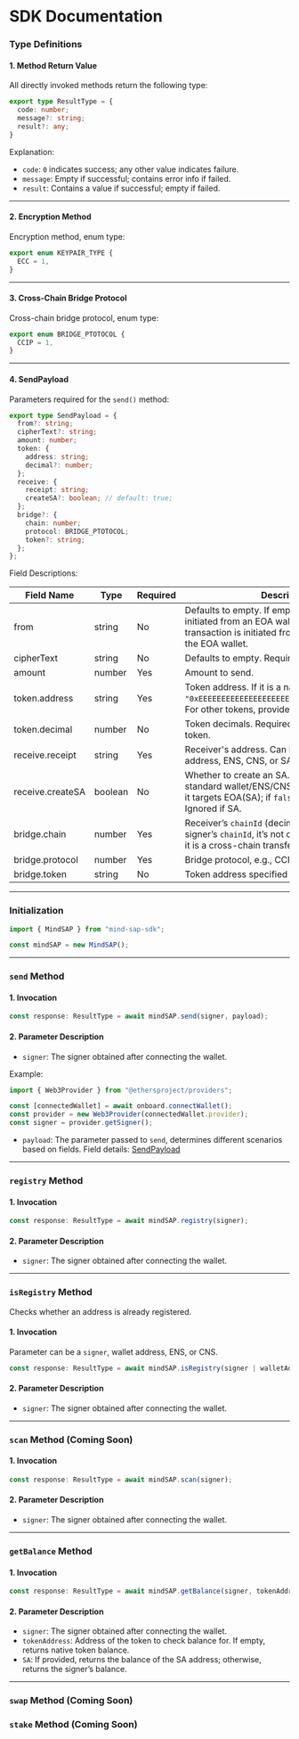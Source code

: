 # SDK Documentation

### Type Definitions

#### 1. Method Return Value

All directly invoked methods return the following type:

```ts
export type ResultType = {
  code: number;
  message?: string;
  result?: any;
}
```

Explanation:

* `code`: `0` indicates success; any other value indicates failure.
* `message`: Empty if successful; contains error info if failed.
* `result`: Contains a value if successful; empty if failed.

---

#### 2. Encryption Method

Encryption method, enum type:

```ts
export enum KEYPAIR_TYPE {
  ECC = 1,
}
```

---

#### 3. Cross-Chain Bridge Protocol

Cross-chain bridge protocol, enum type:

```ts
export enum BRIDGE_PTOTOCOL {
  CCIP = 1,
}
```

---

#### 4. SendPayload <a name="sendPayload"></a>

Parameters required for the `send()` method:

```ts
export type SendPayload = {
  from?: string;
  cipherText?: string;
  amount: number;
  token: {
    address: string;
    decimal?: number;
  };
  receive: {
    receipt: string;
    createSA?: boolean; // default: true;
  };
  bridge?: {
    chain: number;
    protocol: BRIDGE_PTOTOCOL;
    token?: string;
  };
};
```

Field Descriptions:

| Field Name       | Type    | Required | Description                                                                                                                                                          |
| ---------------- | ------- | -------- | -------------------------------------------------------------------------------------------------------------------------------------------------------------------- |
| from             | string  | No       | Defaults to empty. If empty, the transaction is initiated from an EOA wallet. If filled, the transaction is initiated from the SA address of the EOA wallet.         |
| cipherText       | string  | No       | Defaults to empty. Required if `from` is not empty.                                                                                                                  |
| amount           | number  | Yes      | Amount to send.                                                                                                                                                      |
| token.address    | string  | Yes      | Token address. If it is a native token, use `"0xEEEEEEEEEEEEEEEEEEEEEEEEEEEEEEEEEEEEEETH"`. For other tokens, provide the token address.                             |
| token.decimal    | number  | No       | Token decimals. Required if it's a non-native token.                                                                                                                 |
| receive.receipt  | string  | Yes      | Receiver's address. Can be a standard wallet address, ENS, CNS, or SA address.                                                                                       |
| receive.createSA | boolean | No       | Whether to create an SA. If `receive.receipt` is a standard wallet/ENS/CNS, and `createSA` is `true`, it targets EOA(SA); if `false`, it targets EOA. Ignored if SA. |
| bridge.chain     | number  | Yes      | Receiver’s `chainId` (decimal). If equal to the signer’s `chainId`, it’s not cross-chain; otherwise, it is a cross-chain transfer.                                   |
| bridge.protocol  | number  | Yes      | Bridge protocol, e.g., CCIP, etc.                                                                                                                                    |
| bridge.token     | string  | No       | Token address specified by the receiver.                                                                                                                             |

---

### Initialization

```ts
import { MindSAP } from "mind-sap-sdk";

const mindSAP = new MindSAP();
```

---

### `send` Method

#### 1. Invocation

```ts
const response: ResultType = await mindSAP.send(signer, payload);
```

#### 2. Parameter Description

* `signer`: The signer obtained after connecting the wallet.

Example:

```ts
import { Web3Provider } from "@ethersproject/providers";

const [connectedWallet] = await onboard.connectWallet();
const provider = new Web3Provider(connectedWallet.provider);
const signer = provider.getSigner();
```

* `payload`: The parameter passed to `send`, determines different scenarios based on fields.
  Field details: [SendPayload](#sendPayload)

---

### `registry` Method

#### 1. Invocation

```ts
const response: ResultType = await mindSAP.registry(signer);
```

#### 2. Parameter Description

* `signer`: The signer obtained after connecting the wallet.

---

### `isRegistry` Method

Checks whether an address is already registered.

#### 1. Invocation

Parameter can be a `signer`, wallet address, ENS, or CNS.

```ts
const response: ResultType = await mindSAP.isRegistry(signer | walletAddress);
```

#### 2. Parameter Description

* `signer`: The signer obtained after connecting the wallet.

---

### `scan` Method (Coming Soon)

#### 1. Invocation

```ts
const response: ResultType = await mindSAP.scan(signer);
```

#### 2. Parameter Description

* `signer`: The signer obtained after connecting the wallet.

---

### `getBalance` Method

#### 1. Invocation

```ts
const response: ResultType = await mindSAP.getBalance(signer, tokenAddress?, SA?);
```

#### 2. Parameter Description

* `signer`: The signer obtained after connecting the wallet.
* `tokenAddress`: Address of the token to check balance for. If empty, returns native token balance.
* `SA`: If provided, returns the balance of the SA address; otherwise, returns the signer’s balance.

---

### `swap` Method (Coming Soon)

### `stake` Method (Coming Soon)
